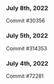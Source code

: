 ### July 8th, 2022

Commit #30356

### July 5th, 2022

Commit #314353


### July 4th, 2022

Commit #72281
